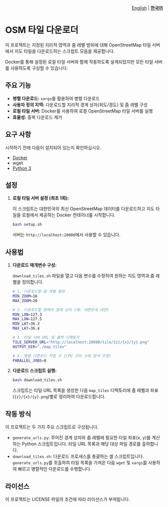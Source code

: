 <div align="right">
  <a href="README.md">English</a> | <b><a href="README.ko.md">한국어</a></b>
</div>

# OSM 타일 다운로더

이 프로젝트는 지정된 지리적 영역과 줌 레벨 범위에 대해 OpenStreetMap 타일 서버에서 지도 타일을 다운로드하는 스크립트 모음을 제공합니다.

Docker를 통해 설정된 로컬 타일 서버와 함께 작동하도록 설계되었지만 모든 타일 서버를 사용하도록 구성할 수 있습니다.

## 주요 기능

-   **병렬 다운로드:** `xargs`를 활용하여 병렬 다운로드
-   **사용자 정의 지역:** 다운로드할 지리적 경계 상자(위도/경도) 및 줌 레벨 구성
-   **로컬 타일 서버:** Docker를 사용하여 로컬 OpenStreetMap 타일 서버를 실행
-   **효율성:** 중복 다운로드 제거

## 요구 사항

시작하기 전에 다음이 설치되어 있는지 확인하십시오.

-   [Docker](https://www.docker.com/get-started)
-   wget
-   [Python 3](https://www.python.org/downloads/)

## 설정

1.  **로컬 타일 서버 설정 (최초 1회):**

    이 스크립트는 대한민국의 최신 OpenStreetMap 데이터를 다운로드하고 지도 타일을 로컬에서 제공하는 Docker 컨테이너를 시작합니다.

    ```bash
    bash setup.sh
    ```

    서버는 `http://localhost:28080`에서 사용할 수 있습니다.

## 사용법

1.  **다운로드 매개변수 구성:**

    `download_tiles.sh` 파일을 열고 다음 변수를 수정하여 원하는 지도 영역과 줌 레벨을 정의합니다.

    ```bash
    # 1. 다운로드할 줌 레벨 범위
    MIN_ZOOM=16
    MAX_ZOOM=20

    # 2. 다운로드할 영역의 경계 상자 (예: 대한민국 대전)
    MIN_LON=127.3
    MAX_LON=127.5
    MIN_LAT=36.3
    MAX_LAT=36.4

    # 3. 타일 서버 URL 및 출력 디렉토리
    TILE_SERVER_URL="http://localhost:28080/tile/{z}/{x}/{y}.png"
    OUTPUT_DIR="./map_tiles"

    # 4. 병렬 다운로드 작업 수 (CPU 코어 수에 맞게 조정)
    PARALLEL_JOBS=8
    ```

2.  **다운로드 스크립트 실행:**

    ```bash
    bash download_tiles.sh
    ```

    스크립트는 타일 URL 목록을 생성한 다음 `map_tiles` 디렉토리에 줌 레벨과 좌표(`{z}/{x}/{y}.png`)별로 정리하여 다운로드합니다.

## 작동 방식

이 프로젝트는 두 가지 주요 스크립트로 구성됩니다.

-   `generate_urls.py`: 주어진 경계 상자와 줌 레벨에 필요한 타일 좌표(x, y)를 계산하는 Python 스크립트입니다. 타일 URL 목록과 해당 대상 파일 경로를 출력합니다.
-   `download_tiles.sh`: 다운로드 프로세스를 총괄하는 셸 스크립트입니다. `generate_urls.py`를 호출하여 타일 목록을 가져온 다음 `wget` 및 `xargs`를 사용하여 빠르고 병렬적인 다운로드를 수행합니다.

## 라이선스

이 프로젝트는 LICENSE 파일의 조건에 따라 라이선스가 부여됩니다.
